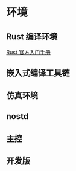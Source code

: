 
# 环境

## Rust 编译环境
[Rust 官方入门手册](https://doc.rust-lang.org/book/)
## 嵌入式编译工具链

## 仿真环境

## nostd

## 主控

## 开发版